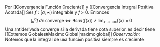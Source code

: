 Por [[Convergencia Función Creciente]] y [[Convergencia Integral Positiva Acotada]]
Sea $f:[a,\infty)$ integrable y $f>0$. Entonces
$$
\int _{a}^{b} f \, dx \text{ converge} \iff \exists sup(f(x)) \land \lim_{ x \to +\infty } f(x) =0
$$
Una antiderivada converge si la derivada tiene cota superior, es decir tiene [[Extremos Globales#Maximo Global|maximo global]] 
*Observación:* Notemos que la integral de una función positiva siempre es creciente.